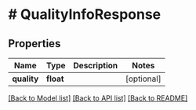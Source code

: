 # # QualityInfoResponse

## Properties

Name | Type | Description | Notes
------------ | ------------- | ------------- | -------------
**quality** | **float** |  | [optional]

[[Back to Model list]](../../README.md#models) [[Back to API list]](../../README.md#endpoints) [[Back to README]](../../README.md)
